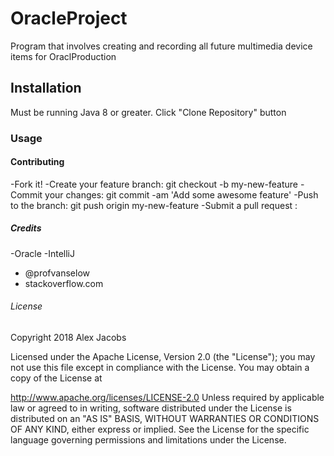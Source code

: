# OracleProject

Program that involves creating and recording all future multimedia device items for OraclProduction

## Installation
Must be running Java 8 or greater.
Click "Clone Repository" button

### Usage

#### Contributing

-Fork it!
-Create your feature branch: git checkout -b my-new-feature
-Commit your changes: git commit -am 'Add some awesome feature'
-Push to the branch: git push origin my-new-feature
-Submit a pull request :

##### Credits

-Oracle
-IntelliJ
- @profvanselow
- stackoverflow.com

###### License

Copyright 2018 Alex Jacobs

Licensed under the Apache License, Version 2.0 (the "License"); you may not use this file except in compliance with the License. You may obtain a copy of the License at

http://www.apache.org/licenses/LICENSE-2.0
Unless required by applicable law or agreed to in writing, software distributed under the License is distributed on an "AS IS" BASIS, WITHOUT WARRANTIES OR CONDITIONS OF ANY KIND, either express or implied. See the License for the specific language governing permissions and limitations under the License.
